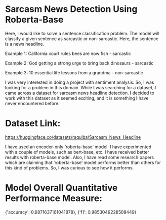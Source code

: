 # Sarcasm News Detection Using Roberta-Base

Here, I would like to solve a sentence classification problem. The model will classify a given sentence as sarcastic or non-sarcastic. Here, the sentence is a news headline.

Example 1: California court rules bees are now fish - sarcastic

Example 2: God getting a strong urge to bring back dinosaurs - sarcastic

Example 3: 10 essential life lessons from a grandma - non-sarcastic

I was very interested in doing a project with sentiment analysis. So, I was looking for a problem in this domain. While I was searching for a dataset, I came across a dataset for sarcasm news headline detection. I decided to work with this dataset as it seemed exciting, and it is something I have never encountered before.

# Dataset Link: 
https://huggingface.co/datasets/raquiba/Sarcasm_News_Headline

I have used an encoder-only ‘roberta-base’ model. I have experimented with a couple of models, such as bert-base, etc. I have received better results with roberta-base model. Also, I have read some research papers which are claiming that ‘roberta-base’ model performs better than others for this kind of problems. So, I was curious to see how it performs.

# Model Overall Quantitative Performance Measure: 
{'accuracy': 0.9871637161041878}, {'f1': 0.9853049228508449}




